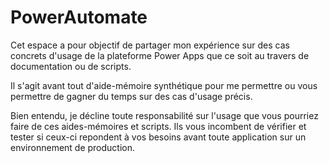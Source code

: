 # PowerAutomate

Cet espace a pour objectif de partager mon expérience sur des cas concrets d'usage de la plateforme Power Apps que ce soit au travers de documentation ou de scripts.

Il s'agit avant tout d'aide-mémoire synthétique pour me permettre ou vous permettre de gagner du temps sur des cas d'usage précis.

Bien entendu, je décline toute responsabilité sur l'usage que vous pourriez faire de ces aides-mémoires et scripts. Ils vous incombent de vérifier et tester si ceux-ci repondent à vos besoins avant toute application sur un environnement de production.